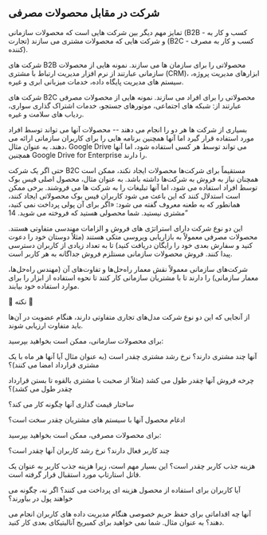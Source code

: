 ## شرکت در مقابل محصولات مصرفی

تمایز مهم دیگر بین شرکت هایی است که محصولات سازمانی (B2B - کسب و کار به تجارت) و شرکت هایی که محصولات مشتری می سازند (B2C - کسب و کار به مصرف کننده).

شرکت های B2B محصولاتی را برای سازمان ها می سازند. نمونه هایی از محصولات سازمانی عبارتند از نرم افزار مدیریت ارتباط با مشتری (CRM)، ابزارهای مدیریت پروژه، سیستم های مدیریت پایگاه داده، خدمات میزبانی ابری و غیره.

شرکت های B2C محصولاتی را برای افراد می سازند. نمونه هایی از محصولات مصرفی عبارتند از: شبکه های اجتماعی، موتورهای جستجو، خدمات اشتراک گذاری سواری، ردیاب های سلامت و غیره.

بسیاری از شرکت ها هر دو را انجام می دهند -- محصولات آنها می تواند توسط افراد مورد استفاده قرار گیرد اما آنها همچنین برنامه هایی را برای کاربران سازمانی ارائه می دهند. به عنوان مثال، Google Drive می تواند توسط هر کسی استفاده شود، اما آنها همچنین Google Drive for Enterprise را دارند.

حتی اگر یک شرکت B2C مستقیماً برای شرکت‌ها محصولات ایجاد نکند، ممکن است همچنان نیاز به فروش به شرکت‌ها داشته باشد. به عنوان مثال، محصول اصلی فیس بوک توسط افراد استفاده می شود، اما آنها تبلیغات را به شرکت ها می فروشند. برخی ممکن است استدلال کنند که این باعث می شود کاربران فیس بوک محصولاتی ایجاد کنند، همانطور که به طعنه معروف گفته می شود: «اگر برای آن پولی پرداخت نمی کنید، مشتری نیستید. شما محصولی هستید که فروخته می شوید. 14”

این دو نوع شرکت دارای استراتژی های فروش و الزامات مهندسی متفاوتی هستند. محصولات مصرفی معمولاً به بازاریابی ویروسی متکی هستند (مثلاً دوستان خود را دعوت کنید و سفارش بعدی خود را رایگان دریافت کنید) تا به تعداد زیادی از کاربران دسترسی پیدا کنند. فروش محصولات سازمانی مستلزم فروش جداگانه به هر کاربر است.

شرکت‌های سازمانی معمولاً نقش معمار راه‌حل‌ها و تفاوت‌های آن (مهندس راه‌حل‌ها، معمار سازمانی) را دارند تا با مشتریان سازمانی کار کنند تا نحوه استفاده از ابزار را برای موارد استفاده خود بیابند.

🌳 نکته 🌳

از آنجایی که این دو نوع شرکت مدل‌های تجاری متفاوتی دارند، هنگام عضویت در آن‌ها باید متفاوت ارزیابی شوند.

برای محصولات سازمانی، ممکن است بخواهید بپرسید:

آنها چند مشتری دارند؟ نرخ رشد مشتری چقدر است (به عنوان مثال آیا آنها هر ماه با یک مشتری قرارداد امضا می کنند)؟

چرخه فروش آنها چقدر طول می کشد (مثلاً از صحبت با مشتری بالقوه تا بستن قرارداد چقدر طول می کشد)؟

ساختار قیمت گذاری آنها چگونه کار می کند؟

ادغام محصول آنها با سیستم های مشتریان چقدر سخت است؟


برای محصولات مصرفی، ممکن است بخواهید بپرسید:

چند کاربر فعال دارند؟ نرخ رشد کاربران آنها چقدر است؟

هزینه جذب کاربر چقدر است؟ این بسیار مهم است، زیرا هزینه جذب کاربر به عنوان یک قاتل استارتاپ مورد استقبال قرار گرفته است.

آیا کاربران برای استفاده از محصول هزینه ای پرداخت می کنند؟ اگر نه، چگونه می خواهند پول در بیاورند؟

آنها چه اقداماتی برای حفظ حریم خصوصی هنگام مدیریت داده های کاربران انجام می دهند؟ به عنوان مثال. شما نمی خواهید برای کمبریج آنالیتیکای بعدی کار کنید.
